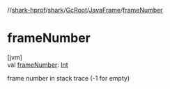//[shark-hprof](../../../../index.md)/[shark](../../index.md)/[GcRoot](../index.md)/[JavaFrame](index.md)/[frameNumber](frame-number.md)

# frameNumber

[jvm]\
val [frameNumber](frame-number.md): [Int](https://kotlinlang.org/api/latest/jvm/stdlib/kotlin/-int/index.html)

frame number in stack trace (-1 for empty)
